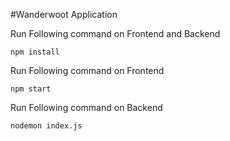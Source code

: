#Wanderwoot Application

Run Following command on Frontend and Backend

``` 
npm install

```


Run Following command on Frontend 

``` 
npm start

```


Run Following command on Backend 

``` 
nodemon index.js
```
